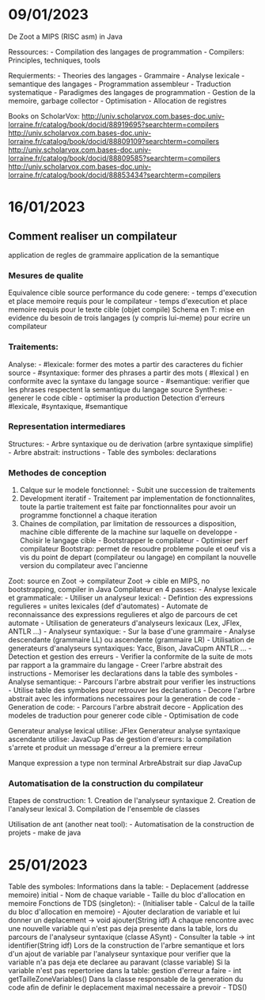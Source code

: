 # 09/01/2023

De Zoot a MIPS (RISC asm) in Java

Ressources:
	- Compilation des langages de programmation
	- Compilers: Principles, techniques, tools

Requierments:
	- Theories des langages
	- Grammaire 
	- Analyse lexicale
	- semantique des langages
	- Programmation assembleur
	- Traduction systematique
	- Paradigmes des langages de programmation
	- Gestion de la memoire, garbage collector
	- Optimisation
	- Allocation de registres

Books on ScholarVox:
	http://univ.scholarvox.com.bases-doc.univ-lorraine.fr/catalog/book/docid/88919695?searchterm=compilers
	http://univ.scholarvox.com.bases-doc.univ-lorraine.fr/catalog/book/docid/88809109?searchterm=compilers
	http://univ.scholarvox.com.bases-doc.univ-lorraine.fr/catalog/book/docid/88809585?searchterm=compilers
	http://univ.scholarvox.com.bases-doc.univ-lorraine.fr/catalog/book/docid/88853434?searchterm=compilers

# 16/01/2023

## Comment realiser un compilateur
application de regles de grammaire
application de la semantique
### Mesures de qualite
Equivalence cible source
	performance du code genere:
		- temps d'execution et place memoire requis pour le compilateur
		- temps d'execution et place memoire requis pour le texte cible (objet compile)
	Schema en T:
		mise en evidence du besoin de trois langages (y compris lui-meme) pour ecrire un compilateur
### Traitements:
Analyse:
	- #lexicale: former des motes a partir des caracteres du fichier source
	- #syntaxique: former des phrases a partir des mots ( #lexical ) en conformite avec la syntaxe du langage source
	- #semantique: verifier que les phrases respectent la semantique du langage source
Synthese:
	- generer le code cible
	- optimiser la production
Detection d'erreurs #lexicale, #syntaxique, #semantique 
### Representation intermediares
Structures:
	- Arbre syntaxique ou de derivation (arbre syntaxique simplifie)
	- Arbre abstrait: instructions
	- Table des symboles: declarations
### Methodes de conception
1. Calque sur le modele fonctionnel:
		- Subit une succession de traitements
2. Development iteratif
		- Traitement par implementation de fonctionnalites, toute la partie traitement est faite par fonctionnalites pour avoir un programme fonctionnel a chaque iteration
3. Chaines de compilation, par limitation de ressources a disposition, machine cible differente de la machine sur laquelle on developpe
		- Choisir le langage cible
		- Bootstrapper le compilateur
		- Optimiser perf compilateur
	Bootstrap: permet de resoudre probleme poule et oeuf vis a vis du point de depart (compilateur ou langage) en compilant la nouvelle version du compilateur avec l'ancienne

Zoot: source en Zoot -> compilateur Zoot -> cible en MIPS, no bootstrapping, compiler in Java
Compilateur en 4 passes:
	- Analyse lexicale et grammaticale:
		- Utiliser un analyseur lexical:
			- Defintion des expressions regulieres = unites lexicales (def d'automates)
			- Automate de reconnaissance des expressions regulieres et algo de parcours de cet automate
			- Utilisation de generateurs d'analyseurs lexicaux (Lex, JFlex, ANTLR ...)
		- Analyseur syntaxique:
			- Sur la base d'une grammaire
			- Analyse descendante (grammaire LL) ou ascendente (grammaire LR)
			- Utilisation de generateurs d'analyseurs syntaxiques: Yacc, Bison, JavaCupm ANTLR ...
			- Detection et gestion des erreurs
		- Verifier la conformite de la suite de mots par rapport a la grammaire du langage
		- Creer l'arbre abstrait des instructions
		- Memoriser les declarations dans la table des symboles
	- Analyse semantique:
		- Parcours l'arbre abstrait pour verifier les instructions
		- Utilise table des symboles pour retrouver les declarations
		- Decore l'arbre abstrait avec les informations necessaires pour la generation de code
	- Generation de code:
		- Parcours l'arbre abstrait decore
		- Application des modeles de traduction pour generer code cible
	- Optimisation de code

Generateur analyse lexical utilise: JFlex
Generateur analyse syntaxique ascendante utilise: JavaCup
Pas de gestion d'erreurs: la compilation s'arrete et produit un message d'erreur a la premiere erreur

Manque expression a type non terminal ArbreAbstrait sur diap JavaCup

### Automatisation de la construction du compilateur
Etapes de construction:
	1. Creation de l'analyseur syntaxique
	2. Creation de l'analyseur lexical
	3. Compilation de l'ensemble de classes

Utilisation de ant (another neat tool):
	- Automatisation de la construction de projets 
	- make de java

# 25/01/2023

Table des symboles:
	Informations dans la table:
		- Deplacement (addresse memoire) initial
		- Nom de chaque variable
		- Taille du bloc d'allocation en memoire
	Fonctions de TDS (singleton):
		- (Initialiser table
		- Calcul de la taille du bloc d'allocation en memoire)
		- Ajouter declaration de variable et lui donner un deplacement -> void ajouter(String idf)
			A chaque rencontre avec une nouvelle variable qui n'est pas deja presente dans la table, lors du parcours de l'analyseur syntaxique (classe ASynt)
		- Consulter la table -> int identifier(String idf)
			Lors de la construction de l'arbre semantique et lors d'un ajout de variable par l'analyseur syntaxique pour verifier que la variable n'a pas deja ete declaree au paravant (classe variable)
			Si la variable n'est pas repertoriee dans la table: gestion d'erreur a faire
		- int getTailleZoneVariables()
			Dans la classe responsable de la generation du code afin de definir le deplacement maximal necessaire a prevoir
		- TDS()
	 